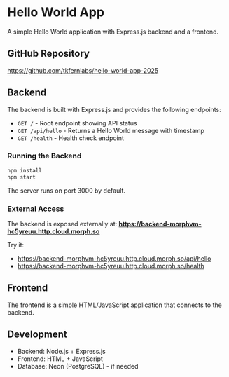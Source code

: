 # Hello World App

A simple Hello World application with Express.js backend and a frontend.

## GitHub Repository
https://github.com/tkfernlabs/hello-world-app-2025

## Backend

The backend is built with Express.js and provides the following endpoints:

- `GET /` - Root endpoint showing API status
- `GET /api/hello` - Returns a Hello World message with timestamp
- `GET /health` - Health check endpoint

### Running the Backend

```bash
npm install
npm start
```

The server runs on port 3000 by default.

### External Access

The backend is exposed externally at:
**https://backend-morphvm-hc5yreuu.http.cloud.morph.so**

Try it:
- https://backend-morphvm-hc5yreuu.http.cloud.morph.so/api/hello
- https://backend-morphvm-hc5yreuu.http.cloud.morph.so/health

## Frontend

The frontend is a simple HTML/JavaScript application that connects to the backend.

## Development

- Backend: Node.js + Express.js
- Frontend: HTML + JavaScript
- Database: Neon (PostgreSQL) - if needed

